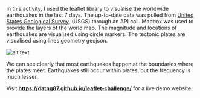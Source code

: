 In this activity, I used the leaflet library to visualise the worldwide earthquakes in the last 7 days. The up-to-date data was pulled from [United States Geological Survey](https://earthquake.usgs.gov/earthquakes/feed/v1.0/geojson.php), (USGS) through an API call. Mapbox was used to provide the layers of the world map. The magnitude and locations of earthquakes are visualised using circle markers. The tectonic plates are visualised using lines geometry geojson.

![alt text](./images/leaflet.gif)

We can see clearly that most earthquakes happen at the boundaries where the plates meet. Earthquakes still occur within plates, but the frequency is much lesser.

Visit **https://datng87.github.io/leaflet-challenge/** for a live demo website.
